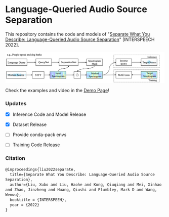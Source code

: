 # Language-Queried Audio Source Separation

This repository contains the code and models of "[Separate What You Describe: Language-Queried Audio Source Separation](http://arxiv.org/abs/2207.06405)" [INTERSPEECH 2022].

<p align="center">
  <img align="middle" width="800" src="assets/LASS.png"/>
</p>

Check the examples and video in the [Demo Page](https://liuxubo717.github.io/LASS-demopage/)!


### Updates
- [x] Inference Code and Model Release
- [x] Dataset Release
- [ ] Provide conda-pack envs
- [ ] Training Code Release


### Citation
```
@inproceedings{liu2022separate,
  title={Separate What You Describe: Language-Queried Audio Source Separation},
  author={Liu, Xubo and Liu, Haohe and Kong, Qiuqiang and Mei, Xinhao and Zhao, Jinzheng and Huang, Qiushi and Plumbley, Mark D and Wang, Wenwu},
  booktitle = {INTERSPEEH},
  year = {2022}
}
```